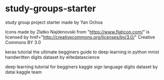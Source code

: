 # study-groups-starter

study group project starter made by Yan Ochoa

Icons made by Zlatko Najdenovski from "https://www.flaticon.com/" is licensed by href="http://creativecommons.org/licenses/by/3.0/" Creative Commons BY 3.0

keras tutorial the ultimate begginers guide to deep learning in python
mnist handwritten digits dataset
by elitedatascience

deep learning tutorial for begginers
kaggle sign language digits dataset
by datai kaggle team
